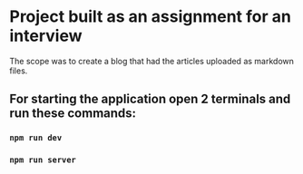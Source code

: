 # Project built as an assignment for an interview

The scope was to create a blog that had the articles uploaded as markdown files.

## For starting the application open 2 terminals and run these commands:

### `npm run dev`
### `npm run server`
